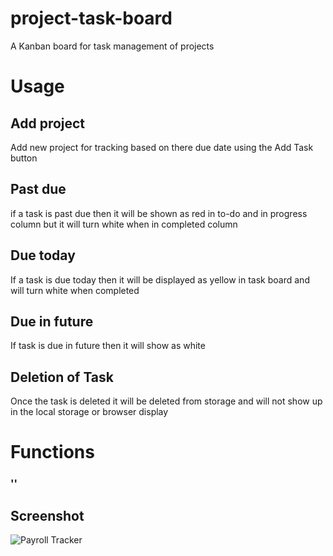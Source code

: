 # project-task-board
A Kanban board for task management of projects

# Usage
## Add project
Add new project for tracking based on there due date using the Add Task button

## Past due
if a task is past due then it will be shown as red in to-do and in progress column but it will turn white when in completed column

## Due today
If a task is due today then it will be displayed as yellow in task board and will turn white when completed

## Due in future
If task is due in future then it will show as white

## Deletion of Task
Once the task is deleted it will be deleted from storage and will not show up in the local storage or browser display

# Functions
### ''


## Screenshot
![Payroll Tracker](./assets/images/Array%20Display.png)